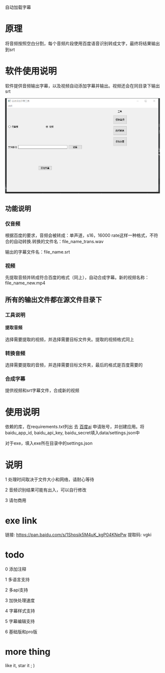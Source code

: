 自动加载字幕

# 原理
将音频按照空白分割，每个音频片段使用百度语音识别转成文字，最终将结果输出到srt

# 软件使用说明
软件提供音频输出字幕，以及视频自动添加字幕并输出。视频还会在同目录下输出srt

![img](res\images\detail.png)

## 功能说明

### 仅音频

根据百度的要求，音频会被转成：单声道，s16，16000 rate这样一种格式，不符合的自动转换.转换的文件名：file_name_trans.wav

输出的字幕文件名：file_name.srt

### 视频

先提取音频并转成符合百度的格式（同上），自动合成字幕。新的视频名称：file_name_new.mp4

所有的输出文件都在源文件目录下
-------

### 工具说明

#### 提取音频
选择需要提取的视频，并选择需要目标文件夹。提取的视频格式同上

### 转换音频
选择需要提取的音频，并选择需要目标文件夹，最后的格式是百度需要的

### 合成字幕
提供视频和srt字幕文件，合成新的视频

# 使用说明

依赖的库，在requirements.txt列出
去 [百度ai](https://ai.baidu.com/) 申请账号，并创建应用。将baidu_app_id, baidu_api_key, baidu_secret填入data/settings.json中

对于exe，填入exe所在目录中的settings.json

# 说明

1 处理时间取决于文件大小和网络，请耐心等待

2 音频识别结果可能有出入，可以自行修改

3 请勿商用

# exe link
链接: https://pan.baidu.com/s/1Shpsik5M4uK_kgP04KNePw 提取码: vgki

# todo

0 添加注释

1 多语言支持

2 多api支持

3 加快处理速度

4 字幕样式支持

5 字幕编辑支持

6 基础版和pro版

# more thing

like it, star  it ; )




